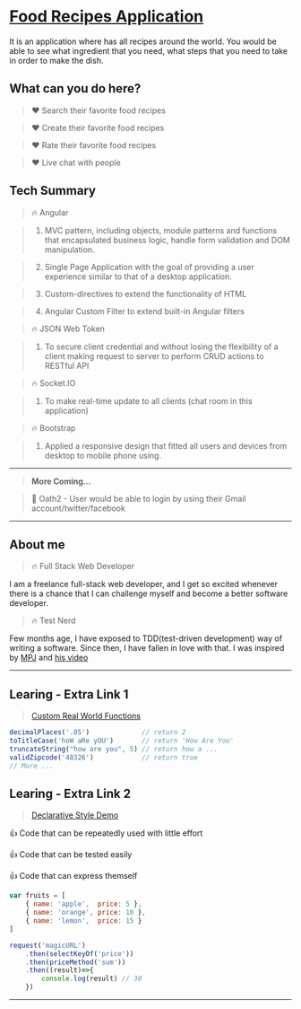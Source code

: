 # [Food Recipes Application](https://ccw-food-api.herokuapp.com/#/)
It is an application where has all recipes around the world. You would be able to see what ingredient that you need, what steps that you need to take in order to make the dish.

## What can you do here?

> :heart: Search their favorite food recipes

> :heart: Create their favorite food recipes

> :heart: Rate their favorite food recipes

> :heart: Live chat with people


## Tech Summary

> :fire: Angular

> 1. MVC pattern, including objects, module patterns and functions that encapsulated business logic, handle form validation and DOM manipulation.

> 2. Single Page Application with the goal of providing a user experience similar to that of a desktop application.
 
> 3. Custom-directives to extend the functionality of HTML

> 4. Angular Custom Filter to extend built-in Angular filters


> :fire: JSON Web Token 

> 1. To secure client credential and without losing the flexibility of a client making request to server to perform CRUD actions to RESTful API


> :fire: Socket.IO	
 
> 1. To make real-time update to all clients (chat room in this application)


> :fire: Bootstrap

> 1. Applied a responsive design that fitted all users and devices from desktop to mobile phone using.


---------------------------------------------------------------

> **More Coming...**

> :blue_heart: Oath2 - User would be able to login by using their Gmail account/twitter/facebook


---------------------------------------------------------------


## About me

> :fire: Full Stack Web Developer

I am a freelance full-stack web developer, and I get so 
excited whenever there is a chance that I can challenge
myself and become a better software developer.


> :fire: Test Nerd

Few months age, I have exposed to TDD(test-driven development) way
of writing a software. Since then, I have fallen in love with that.
I was inspired by [MPJ](https://www.youtube.com/watch?v=TWBDa5dqrl8)
and [his video](https://www.youtube.com/watch?v=vqAaMVoKz1c)


---------------------------------------------------------------

## Learing - Extra Link 1

> [Custom Real World Functions](https://github.com/CHAOWEICHIU/ccw-custom-functions)

```javascript
decimalPlaces('.05') 	  		 // return 2
toTitleCase('hoW aRe yOU') 		 // return 'How Are You'
truncateString("how are you", 5) // return how a ...
validZipcode('48326')   		 // return true
// More ...
```

## Learing - Extra Link 2

> [Declarative Style Demo](https://github.com/CHAOWEICHIU/functional-javascript)

:thumbsup: Code that can be repeatedly used with little effort

:thumbsup: Code that can be tested easily

:thumbsup: Code that can express themself

```javascript
var fruits = [
	{ name: 'apple',  price: 5 }, 
	{ name: 'orange', price: 10 }, 
	{ name: 'lemon',  price: 15 }
]
```
```javascript
request('magicURL')
	.then(selectKeyOf('price'))
	.then(priceMethod('sum'))
	.then((result)=>{
		console.log(result) // 30
	})
```
---------------------------------------------------------------



